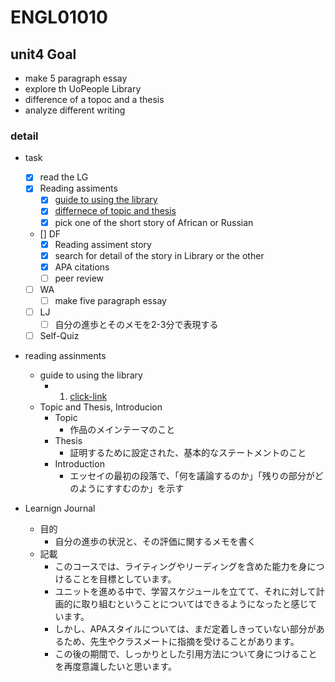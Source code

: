 # ENGL01010

## unit4 Goal

- make 5 paragraph essay
- explore th UoPeople Library
- difference of a topoc and a thesis
- analyze different writing

### detail

- task
  - [x] read the LG
  - [x] Reading assiments
    - [x] [guide to using the library](https://my.uopeople.edu/pluginfile.php/1530273/mod_book/chapter/316588/END0101UsingLibraryResouces.pdf)
    - [x] [differnece of topic and thesis](https://my.uopeople.edu/pluginfile.php/1530273/mod_book/chapter/316588/ENGL0101.U4.Thesis%20Topic%20Introduction.JS.pdf)
    - [x] pick one of the short story of African or Russian
  - [] DF
    - [x] Reading assiment story
    - [x] search for detail of the story in Library or the other
    - [x] APA citations
    - [ ] peer review
  - [ ] WA
    - [ ] make five paragraph essay
  - [ ] LJ
    - [ ] 自分の進歩とそのメモを2-3分で表現する
  - [ ] Self-Quiz

- reading assinments
  - guide to using the library
    - 1. [click-link](https://proxy.lirn.net/UnivOfThePeople?_rwpLaunch=true&groupID=2)
  - Topic and Thesis, Introducion
    - Topic
      - 作品のメインテーマのこと
    - Thesis
      - 証明するために設定された、基本的なステートメントのこと
    - Introduction
      - エッセイの最初の段落で、「何を議論するのか」「残りの部分がどのようにすすむのか」を示す

- Learnign Journal
  - 目的
    - 自分の進歩の状況と、その評価に関するメモを書く
  - 記載
    - このコースでは、ライティングやリーディングを含めた能力を身につけることを目標としています。
    - ユニットを進める中で、学習スケジュールを立てて、それに対して計画的に取り組むということについてはできるようになったと感じています。
    - しかし、APAスタイルについては、まだ定着しきっていない部分があるため、先生やクラスメートに指摘を受けることがあります。
    - この後の期間で、しっかりとした引用方法について身につけることを再度意識したいと思います。
  